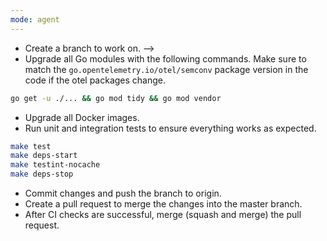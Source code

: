 ```yaml
---
mode: agent
---
```


- Create a branch to work on. -->
- Upgrade all Go modules with the following commands. Make sure to match the `go.opentelemetry.io/otel/semconv` package version in the code if the otel packages change.
```bash
go get -u ./... && go mod tidy && go mod vendor
```
- Upgrade all Docker images.
- Run unit and integration tests to ensure everything works as expected.
```bash
make test
make deps-start
make testint-nocache
make deps-stop
```
- Commit changes and push the branch to origin.
- Create a pull request to merge the changes into the master branch.
- After CI checks are successful, merge (squash and merge) the pull request.